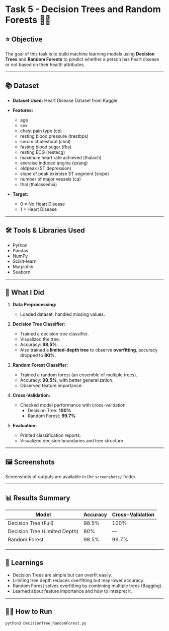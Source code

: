 # Task 5 - Decision Trees and Random Forests 🧠🌳

## ⭐ Objective
The goal of this task is to build machine learning models using **Decision Trees** and **Random Forests** to predict whether a person has heart disease or not based on their health attributes.

---

## 📚 Dataset
- **Dataset Used:** Heart Disease Dataset from Kaggle
- **Features:** 
  - age
  - sex
  - chest pain type (cp)
  - resting blood pressure (trestbps)
  - serum cholestoral (chol)
  - fasting blood sugar (fbs)
  - resting ECG (restecg)
  - maximum heart rate achieved (thalach)
  - exercise induced angina (exang)
  - oldpeak (ST depression)
  - slope of peak exercise ST segment (slope)
  - number of major vessels (ca)
  - thal (thalassemia)

- **Target:** 
  - 0 = No Heart Disease
  - 1 = Heart Disease

---

## 🛠 Tools & Libraries Used
- Python
- Pandas
- NumPy
- Scikit-learn
- Matplotlib
- Seaborn

---

## 🚀 What I Did
1. **Data Preprocessing:** 
   - Loaded dataset, handled missing values.

2. **Decision Tree Classifier:**
   - Trained a decision tree classifier.
   - Visualized the tree.
   - Accuracy: **98.5%**
   - Also trained a **limited-depth tree** to observe **overfitting**, accuracy dropped to **80%**.

3. **Random Forest Classifier:**
   - Trained a random forest (an ensemble of multiple trees).
   - Accuracy: **98.5%**, with better generalization.
   - Observed feature importance.

4. **Cross-Validation:**
   - Checked model performance with cross-validation:
     - Decision Tree: **100%**
     - Random Forest: **99.7%**

5. **Evaluation:**
   - Printed classification reports.
   - Visualized decision boundaries and tree structure.

---

## 🖼 Screenshots
Screenshots of outputs are available in the `screenshots/` folder.

---

## 📊 Results Summary

| Model                        | Accuracy  | Cross-Validation |
|------------------------------|-----------|------------------|
| Decision Tree (Full)         | 98.5%     | 100%             |
| Decision Tree (Limited Depth)| 80%       | —                |
| Random Forest                | 98.5%     | 99.7%            |

---

## 📌 Learnings
- Decision Trees are simple but can overfit easily.
- Limiting tree depth reduces overfitting but may lower accuracy.
- Random Forest solves overfitting by combining multiple trees (Bagging).
- Learned about feature importance and how to interpret it.

---

## 👨‍💻 How to Run
```bash
python3 DecisionTree_RandomForest.py

